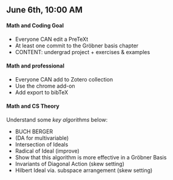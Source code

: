 ## June 6th, 10:00 AM
#### Math and Coding Goal
* Everyone CAN edit a PreTeXt
* At least one commit to the Gröbner basis chapter
 * CONTENT: undergrad project + exercises & examples
#### Math and professional
* Everyone CAN add to Zotero collection 
 * Use the chrome add-on
* Add export to bibTeX
#### Math and CS Theory
Understand some *key algorithms* below:
* BUCH BERGER
 * (DA for multivariable)
* Intersection of Ideals
* Radical of Ideal (improve)
 * Show that this algorithm is more effective in a Gröbner Basis
* Invariants of Diagonal Action (skew setting)
* Hilbert Ideal via. subspace arrangement (skew setting)
